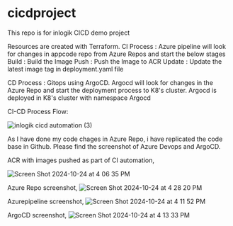 # cicdproject
This repo is for inlogik CICD demo project

Resources are created with Terraform.
CI Process : Azure pipeline will look for changes in appcode repo from Azure Repos and start the below stages
Build : Build the Image
Push : Push the Image to ACR
Update : Update the latest image tag in deployment.yaml file

CD Process : Gitops using ArgoCD.
Argocd will look for changes in the Azure Repo and start the deployment process to K8's cluster.
Argocd is deployed in K8's cluster with namespace Argocd

CI-CD Process Flow:

![inlogik cicd automation (3)](https://github.com/user-attachments/assets/7d17cfca-0e1a-476b-94b1-1777de088731)

As I have done my code chages in Azure Repo, i have replicated the code base in Github. Please find the screenshot of Azure Devops and ArgoCD.

ACR with images pushed as part of CI automation,

![Screen Shot 2024-10-24 at 4 06 35 PM](https://github.com/user-attachments/assets/8f13a5e4-f3db-4093-a988-0f06bf9a90b2)

Azure Repo screenshot,
![Screen Shot 2024-10-24 at 4 28 20 PM](https://github.com/user-attachments/assets/b74c329f-9ab2-4942-bb50-c115cef8d28d)

Azurepipeline screenshot,
![Screen Shot 2024-10-24 at 4 11 52 PM](https://github.com/user-attachments/assets/a5dbe053-21a3-425d-baad-462523645f1c)

ArgoCD screenshot,
![Screen Shot 2024-10-24 at 4 13 33 PM](https://github.com/user-attachments/assets/a6943b15-5174-4b9e-85d1-05040df78285)


